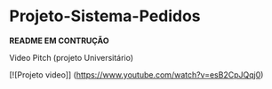 # Projeto-Sistema-Pedidos

**README EM CONTRUÇÃO**

Video Pitch (projeto Universitário)

[![Projeto video]] (https://www.youtube.com/watch?v=esB2CpJQqj0)
